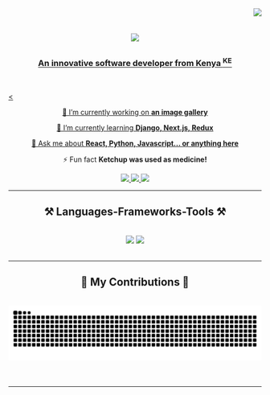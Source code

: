 <img align="right" src="https://visitor-badge.laobi.icu/badge?page_id=BabaMboga.BabaMboga" />

<h1 align="center">
    <a href="https://git.io/typing-svg">
        <img src="https://readme-typing-svg.herokuapp.com/?font=Righteous&size=35&center=true&vCenter=true&width=500&height=70&duration=4000&lines=Hi+There!+👋;+I'm+Ayim+William!;" />
</h1>

<h3 align="center">An innovative software developer from Kenya <sup>KE</sup> </h3>

<br/>

<<div align="center">
 
 🔭 I’m currently working on **an image gallery**
 
 🌱 I’m currently learning **Django, Next.js, Redux**

💬 Ask me about **React, Python, Javascript... or anything [here](https://github.com/BabaMboga/BabaMboga/issues)**

⚡ Fun fact **Ketchup was used as medicine!**

 </div>


<div align="center">
    <a href="mailto:odhisayim@gmail.com">
        <img src="https://img.shields.io/badge/Gmail-333333?style=for-the-badge&logo=gmail&logoColoro=red" />
    </a>
    <a href ="https://linkedin.com/in/ayim-william" target="_blank">
        <img src="https://img.shields.io/badge/LinkedIn-0077B5?style=for-the-badge&logo=linkedin&logoColor=white" target="_blank" />
    </a>
    <a href="https://my-portfolio-nine-chi-77.vercel.app/" target="_blank">
        <img src="https://img.shields.io/badge/Portfolio-FF5722?style=for-the-badge&logo=todoist&logoColor=white" target="_blank" />
    </a>
</div>

<hr/>

<h2 align="center"> ⚒️ Languages-Frameworks-Tools ⚒️ </h2>
<br/>
<div align="center">
    <img src="https://skillicons.dev/icons?i=react,bootstrap,html,css,vscode,github,figma,tailwind,git,redux,vercel" />
    <img src="https://skillicons.dev/icons?i=python,javascript,typescript,java,flask,mysql,netlify,npm,postgres,sqlite" /><br>
</div>

<br/>
<hr/>

<div align="center">
    <h2>🐍 My Contributions 🐍</h2>
    <br>
    <img alt="snake eating my contributions" src="https://raw.githubusercontent.com/BabaMboga/BabaMboga/output/github-contribution-grid-snake.svg" />
    <br/><br/><br/>
</div>

<hr/>




<!--
**BabaMboga/BabaMboga** is a ✨ _special_ ✨ repository because its `README.md` (this file) appears on your GitHub profile.
-->
